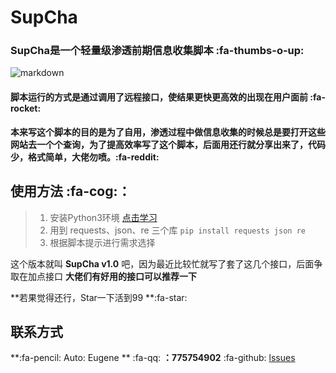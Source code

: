 # SupCha

### SupCha是一个轻量级渗透前期信息收集脚本 :fa-thumbs-o-up:


![markdown](https://i.loli.net/2019/12/20/rq3MGf6TSeKBaRU.png "Logo")

#### 脚本运行的方式是通过调用了远程接口，使结果更快更高效的出现在用户面前 :fa-rocket:

**本来写这个脚本的目的是为了自用，渗透过程中做信息收集的时候总是要打开这些网站去一个个查询，为了提高效率写了这个脚本，后面用还行就分享出来了，代码少，格式简单，大佬勿喷。:fa-reddit:**


## 使用方法 :fa-cog:：
> 1. 安装Python3环境  [点击学习](https://www.runoob.com/python3/python3-install.html "study")
> 2. 用到 requests、json、re 三个库 `pip install requests json re`
> 3. 根据脚本提示进行需求选择

这个版本就叫 **SupCha v1.0** 吧，因为最近比较忙就写了套了这几个接口，后面争取在加点接口
**大佬们有好用的接口可以推荐一下**

**若果觉得还行，Star一下活到99 **:fa-star:
##  联系方式
**:fa-pencil:  Auto: Eugene **
:fa-qq: **：775754902**
:fa-github: [lssues](https://github.com/China-Eugene/SupCha/issues "lssues")
<head> 
    <script defer src="https://use.fontawesome.com/releases/v5.1.0/js/all.js"></script> 
    <script defer src="https://use.fontawesome.com/releases/v5.1.0/js/v4-shims.js"></script> 
</head> 
<link rel="stylesheet" href="https://use.fontawesome.com/releases/v5.1.0/css/all.css">
